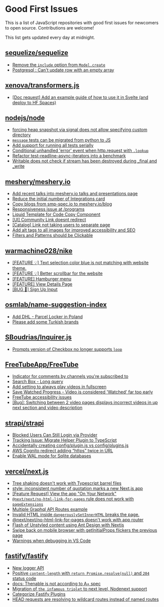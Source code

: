 # Good First Issues

This is a list of JavaScript repositories with good first issues for newcomers to open source. Contributions are welcome!

This list gets updated every day at midnight.

## [sequelize/sequelize](https://github.com/sequelize/sequelize)

- [Remove the `include` option from `Model.create`](https://github.com/sequelize/sequelize/issues/15233)
- [Postgresql : Can't update row with an empty array](https://github.com/sequelize/sequelize/issues/11748)

## [xenova/transformers.js](https://github.com/xenova/transformers.js)

- [[Doc request] Add an example guide of how to use it in Svelte (and deploy to HF Spaces)](https://github.com/xenova/transformers.js/issues/171)

## [nodejs/node](https://github.com/nodejs/node)

- [forcing heap snapshot via signal does not allow specifying custom directory](https://github.com/nodejs/node/issues/47842)
- [`message` tests can be migrated from python to JS](https://github.com/nodejs/node/issues/47707)
- [Add support for running all tests serially](https://github.com/nodejs/node/issues/49487)
- [Conditional unhandled 'error' event when http.request with `.lookup`](https://github.com/nodejs/node/issues/48771)
- [Refactor  test-readline-async-iterators into a benchmark](https://github.com/nodejs/node/issues/49224)
- [Writable does not check if stream has been destroyed during _final and _write](https://github.com/nodejs/node/issues/39030)

## [meshery/meshery.io](https://github.com/meshery/meshery.io)

- [Add recent talks into meshery.io talks and presentations page](https://github.com/meshery/meshery.io/issues/1396)
- [Reduce the initial number of Integrations card  ](https://github.com/meshery/meshery.io/issues/1371)
- [Copy blogs from smp-spec.io to meshery.io/blog](https://github.com/meshery/meshery.io/issues/1395)
- [Responsiveness issue at /programs](https://github.com/meshery/meshery.io/issues/1238)
- [Liquid Template for Code Copy Component](https://github.com/meshery/meshery.io/issues/1337)
- [[UI] Community Link doesnt redirect](https://github.com/meshery/meshery.io/issues/1368)
- [[Catalog] Link not taking users to separate page](https://github.com/meshery/meshery.io/issues/1323)
- [Add alt tags to all images for improved accessibility and SEO](https://github.com/meshery/meshery.io/issues/1369)
- [Filters and Patterns should be Clickable](https://github.com/meshery/meshery.io/issues/1321)

## [warmachine028/nike](https://github.com/warmachine028/nike)

- [[FEATURE 💡] Text selection color blue is not matching with website theme.](https://github.com/warmachine028/nike/issues/39)
- [[FEATURE 💡] Better scrollbar for the website](https://github.com/warmachine028/nike/issues/40)
- [[FEATURE] Hamburger menu](https://github.com/warmachine028/nike/issues/1)
- [[FEATURE] View Details Page](https://github.com/warmachine028/nike/issues/18)
- [[BUG 🐞] Sign Up Input](https://github.com/warmachine028/nike/issues/31)

## [osmlab/name-suggestion-index](https://github.com/osmlab/name-suggestion-index)

- [Add DHL - Parcel Locker in Poland](https://github.com/osmlab/name-suggestion-index/issues/7931)
- [Please add some Turkish brands](https://github.com/osmlab/name-suggestion-index/issues/7706)

## [SBoudrias/Inquirer.js](https://github.com/SBoudrias/Inquirer.js)

- [Prompts version of Checkbox no longer supports `loop`](https://github.com/SBoudrias/Inquirer.js/issues/1283)

## [FreeTubeApp/FreeTube](https://github.com/FreeTubeApp/FreeTube)

- [Indicator for comments by channels you're subscribed to](https://github.com/FreeTubeApp/FreeTube/issues/1823)
- [Search Box - Long query](https://github.com/FreeTubeApp/FreeTube/issues/940)
- [Add setting to always play videos in fullscreen](https://github.com/FreeTubeApp/FreeTube/issues/647)
- [Save Watched Progress - Video is considered 'Watched' far too early](https://github.com/FreeTubeApp/FreeTube/issues/964)
- [FreeTube accessibility issues](https://github.com/FreeTubeApp/FreeTube/issues/693)
- [[Bug]: Switching between 2 video pages displays incorrect videos in up next section and video description](https://github.com/FreeTubeApp/FreeTube/issues/2261)

## [strapi/strapi](https://github.com/strapi/strapi)

- [Blocked Users Can Still Login via Provider](https://github.com/strapi/strapi/issues/17494)
- [Tracking Issue: Migrate Helper Plugin to TypeScript](https://github.com/strapi/strapi/issues/17690)
- [Accidentally creating config/plugin.js vs config/plugins.js](https://github.com/strapi/strapi/issues/17868)
- [AWS Cognito redirect adding “https” twice in URL](https://github.com/strapi/strapi/issues/17536)
- [ Enable WAL mode for Sqlite databases](https://github.com/strapi/strapi/issues/17625)

## [vercel/next.js](https://github.com/vercel/next.js)

- [Tree shaking doesn't work with Typescript barrel files](https://github.com/vercel/next.js/issues/12557)
- [style: inconsistent number of quotation marks a new Next.js app](https://github.com/vercel/next.js/issues/54402)
- [[Feature Request] View the app "On Your Network"](https://github.com/vercel/next.js/issues/11367)
- [`@next/next/no-html-link-for-pages` rule does not work with `pageExtensions`](https://github.com/vercel/next.js/issues/53473)
- [Multiple Graphql API Routes example](https://github.com/vercel/next.js/issues/16320)
- [Invalid HTML inside `dangerouslySetInnerHTML` breaks the page.](https://github.com/vercel/next.js/issues/14797)
- [@next/next/no-html-link-for-pages doesn't work with app router](https://github.com/vercel/next.js/issues/51742)
- [Flash of Unstyled content using Ant Design with Nextjs](https://github.com/vercel/next.js/issues/48483)
- [Swipe back on mobile browser with getInitialProps flickers the previous page](https://github.com/vercel/next.js/issues/10465)
- [Warnings when debugging in VS Code](https://github.com/vercel/next.js/issues/24349)

## [fastify/fastify](https://github.com/fastify/fastify)

- [New logger API](https://github.com/fastify/fastify/issues/4624)
- [Positive `content-length` with `return Promise.resolve(null)` and `204` status code](https://github.com/fastify/fastify/issues/5003)
- [docs:  Thenable is not according to A+ spec](https://github.com/fastify/fastify/issues/5005)
- [Migration of `the infamous triplet` to next level, Nodenext support](https://github.com/fastify/fastify/issues/4349)
- [Categorize Fastify Plugins](https://github.com/fastify/fastify/issues/3618)
- [HEAD requests are resolving to wildcard routes instead of named routes](https://github.com/fastify/fastify/issues/4866)

